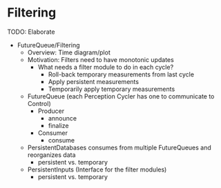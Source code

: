 # Filtering

TODO: Elaborate

- FutureQueue/Filtering
    - Overview: Time diagram/plot
    - Motivation: Filters need to have monotonic updates
        - What needs a filter module to do in each cycle?
            - Roll-back temporary measurements from last cycle
            - Apply persistent measurements
            - Temporarily apply temporary measurements
    - FutureQueue (each Perception Cycler has one to communicate to Control)
        - Producer
            - announce
            - finalize
        - Consumer
            - consume
    - PersistentDatabases consumes from multiple FutureQueues and reorganizes data
        - persistent vs. temporary
    - PersistentInputs (Interface for the filter modules)
        - persistent vs. temporary
